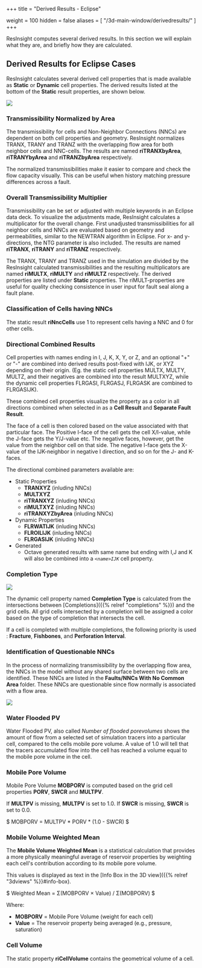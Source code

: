 +++
title = "Derived Results - Eclipse"

weight = 100
hidden = false
aliases = [
    "/3d-main-window/derivedresults/"
]
+++

ResInsight computes several derived results. In this section we will explain what they are, and briefly how they are calculated.

## Derived Results for Eclipse Cases

ResInsight calculates several derived cell properties that is made available as **Static** or **Dynamic** cell properties.
The derived results listed at the bottom of the **Static** result properties, are shown below.

![](/images/appendix/DerivedStaticResults.png)

### Transmissibility Normalized by Area
The transmissibility for cells and Non-Neighbor Connections (NNCs) are dependent on both cell properties and geometry. ResInsight normalizes TRANX, TRANY and TRANZ with the overlapping flow area for both neighbor cells and NNC-cells. The results are named **riTRANXbyArea**, **riTRANYbyArea** and **riTRANZbyArea** respectively.

The normalized transmissibilities make it easier to compare and check the flow capacity visually. This can be useful when history matching pressure differences across a fault. 

### Overall Transmissibility Multiplier
Transmissibility can be set or adjusted with multiple keywords in an Eclipse data deck. To visualize the adjustments made, ResInsight calculates a multiplicator for the overall change. First unadjusted transmissibilities for all neighbor cells and NNCs are evaluated based on geometry and permeabilities, similar to the NEWTRAN algorithm in Eclipse. For x- and y-directions, the NTG parameter is also included. The results are named **riTRANX**, **riTRANY** and **riTRANZ** respectively.

The TRANX, TRANY and TRANZ used in the simulation are divided by the ResInsight calculated transmissibilities and the resulting multiplicators are named **riMULTX**, **riMULTY** and **riMULTZ** respectively. The derived properties are listed under **Static** properties. The riMULT-properties are useful for quality checking consistence in user input for fault seal along a fault plane. 

### Classification of Cells having NNCs

The static result **riNncCells** use 1 to represent cells having a NNC and 0 for other cells.

### Directional Combined Results

Cell properties with names ending in I, J, K, X, Y, or Z, and an optional "+" or "-" are combined into derived results post-fixed with IJK, or XYZ depending on their origin. (Eg. the static cell properties MULTX, MULTY, MULTZ, and their negatives are combined into the result MULTXYZ, while the dynamic cell properties FLRGASI, FLRGASJ, FLRGASK are combined to FLRGASIJK). 

These combined cell properties visualize the property as a color in all directions combined when selected in 
as a **Cell Result** and **Separate Fault Result**. 

The face of a cell is then colored based on the value associated with that particular face. The Positive I-face of the cell gets the cell X/I-value, while the J-face gets the Y/J-value etc. The negative faces, however, get the value from the neighbor cell on that side. The negative I-face gets the X-value of the IJK-neighbor in negative I direction, and so on for the J- and K-faces.

The directional combined parameters available are:

- Static Properties
  - **TRANXYZ** (inluding NNCs)
  - **MULTXYZ**
  - **riTRANXYZ** (inluding NNCs)
  - **riMULTXYZ** (inluding NNCs)
  - **riTRANXYZbyArea** (inluding NNCs)
- Dynamic Properties
  - **FLRWATIJK** (inluding NNCs)
  - **FLROILIJK** (inluding NNCs)
  - **FLRGASIJK** (inluding NNCs)
- Generated
  - Octave generated results with same name but ending with I,J and K will also be combined into a _`<name>IJK`_ cell property.

### Completion Type

![](/images/appendix/CompletionTypes.png)

The dynamic cell property named **Completion Type** is calculated from the intersections between [Completions]({{% relref "completions" %}}) and the grid cells. All grid cells intersected by a completion will be assigned a color based on the type of completion that intersects the cell.

If a cell is completed with multiple completions, the following priority is used : **Fracture**, **Fishbones**, and **Perforation Interval**.

### Identification of Questionable NNCs
In the process of normalizing transmissibility by the overlapping flow area, the NNCs in the model without any shared surface between two cells are identified. These NNCs are listed in the **Faults/NNCs With No Common Area** folder. These NNCs are questionable since flow normally is associated with a flow area.

![](/images/appendix/ResInsight_NNCsWithNoCommonArea.png)
 
### Water Flooded PV

Water Flooded PV, also called _Number of flooded porevolumes_ shows the amount of flow from a selected set of simulation tracers into a particular cell, compared to the cells mobile pore volume. A value of 1.0 will tell that the tracers accumulated flow into the cell has reached a volume equal to the mobile pore volume in the cell.   

### Mobile Pore Volume

Mobile Pore Volume **MOBPORV** is computed based on the grid cell properties **PORV**, **SWCR** and **MULTPV**.

If **MULTPV** is missing, **MULTPV** is set to 1.0.
If **SWCR** is missing, **SWCR** is set to 0.0.

$ MOBPORV = MULTPV * PORV * (1.0 - SWCR) $

### Mobile Volume Weighted Mean

The **Mobile Volume Weighted Mean** is a statistical calculation that provides a more physically meaningful average of reservoir properties by weighting each cell's contribution according to its mobile pore volume.

This values is displayed as text in the [Info Box in the 3D view]({{% relref "3dviews" %}}#info-box).

$ Weighted Mean = Σ(MOBPORV × Value) / Σ(MOBPORV) $

Where:
- **MOBPORV** = Mobile Pore Volume (weight for each cell)
- **Value** = The reservoir property being averaged (e.g., pressure, saturation)

### Cell Volume

The static property **riCellVolume** contains the geometrical volume of a cell.
